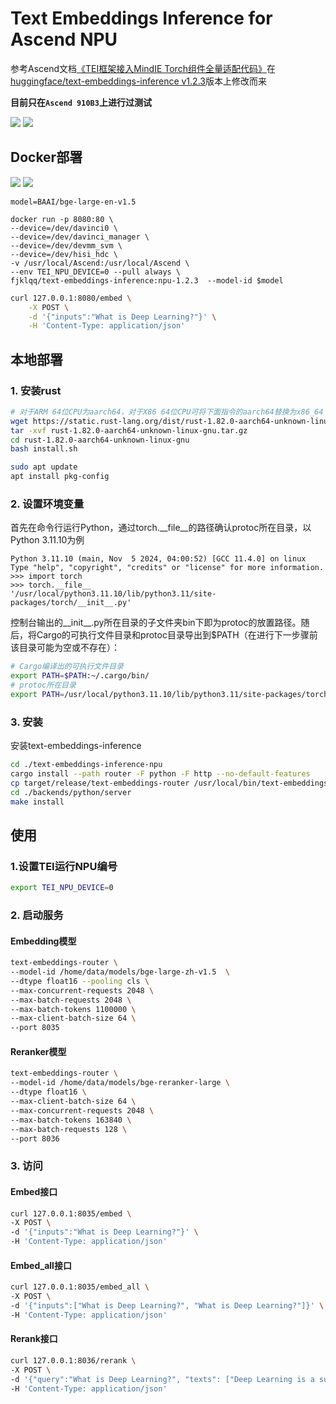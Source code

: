 # Text Embeddings Inference for Ascend NPU

参考Ascend文档[《TEI框架接入MindIE Torch组件全量适配代码》](https://www.hiascend.com/document/detail/zh/mindie/10RC3/mindietorch/Torchdev/mindie_torch0171.html)在[huggingface/text-embeddings-inference v1.2.3](https://github.com/huggingface/text-embeddings-inference/tree/v1.2.3)版本上修改而来

**目前只在`Ascend 910B3`上进行过测试**

[![][github-release-shield]][github-release-link]
[![][docker-release-shield]][docker-release-link]

## Docker部署
[![][docker-size-shield]][docker-release-link]
[![][docker-pulls-shield]][docker-release-link]

```shell
model=BAAI/bge-large-en-v1.5

docker run -p 8080:80 \
--device=/dev/davinci0 \
--device=/dev/davinci_manager \
--device=/dev/devmm_svm \
--device=/dev/hisi_hdc \
-v /usr/local/Ascend:/usr/local/Ascend \
--env TEI_NPU_DEVICE=0 --pull always \
fjklqq/text-embeddings-inference:npu-1.2.3  --model-id $model
```

```bash
curl 127.0.0.1:8080/embed \
    -X POST \
    -d '{"inputs":"What is Deep Learning?"}' \
    -H 'Content-Type: application/json'
```


## 本地部署
### 1. 安装rust
```bash
# 对于ARM 64位CPU为aarch64，对于X86 64位CPU可将下面指令的aarch64替换为x86_64
wget https://static.rust-lang.org/dist/rust-1.82.0-aarch64-unknown-linux-gnu.tar.gz --no-check-certificate
tar -xvf rust-1.82.0-aarch64-unknown-linux-gnu.tar.gz
cd rust-1.82.0-aarch64-unknown-linux-gnu
bash install.sh

sudo apt update
apt install pkg-config
```
### 2. 设置环境变量
首先在命令行运行Python，通过torch.__file__的路径确认protoc所在目录，以Python 3.11.10为例
```
Python 3.11.10 (main, Nov  5 2024, 04:00:52) [GCC 11.4.0] on linux
Type "help", "copyright", "credits" or "license" for more information.
>>> import torch
>>> torch.__file__
'/usr/local/python3.11.10/lib/python3.11/site-packages/torch/__init__.py'
```
控制台输出的__init__.py所在目录的子文件夹bin下即为protoc的放置路径。随后，将Cargo的可执行文件目录和protoc目录导出到$PATH（在进行下一步骤前该目录可能为空或不存在）：
```bash
# Cargo编译出的可执行文件目录
export PATH=$PATH:~/.cargo/bin/
# protoc所在目录 
export PATH=/usr/local/python3.11.10/lib/python3.11/site-packages/torch/bin:$PATH
```
### 3. 安装
安装text-embeddings-inference
```bash
cd ./text-embeddings-inference-npu
cargo install --path router -F python -F http --no-default-features
cp target/release/text-embeddings-router /usr/local/bin/text-embeddings-router
cd ./backends/python/server
make install
```

## 使用
### 1.设置TEI运行NPU编号 
```bash
export TEI_NPU_DEVICE=0
```

### 2. 启动服务
####  Embedding模型
```bash
text-embeddings-router \
--model-id /home/data/models/bge-large-zh-v1.5  \
--dtype float16 --pooling cls \
--max-concurrent-requests 2048 \
--max-batch-requests 2048 \
--max-batch-tokens 1100000 \
--max-client-batch-size 64 \
--port 8035
```
####  Reranker模型
```bash
text-embeddings-router \
--model-id /home/data/models/bge-reranker-large \
--dtype float16 \
--max-client-batch-size 64 \
--max-concurrent-requests 2048 \
--max-batch-tokens 163840 \
--max-batch-requests 128 \
--port 8036
```
### 3. 访问
#### Embed接口
```bash
curl 127.0.0.1:8035/embed \ 
-X POST \
-d '{"inputs":"What is Deep Learning?"}' \     
-H 'Content-Type: application/json'
```

#### Embed_all接口
```bash
curl 127.0.0.1:8035/embed_all \ 
-X POST \
-d '{"inputs":["What is Deep Learning?", "What is Deep Learning?"]}' \     
-H 'Content-Type: application/json'
```

#### Rerank接口
```bash
curl 127.0.0.1:8036/rerank \
-X POST \
-d '{"query":"What is Deep Learning?", "texts": ["Deep Learning is a sub-filed of Machin Learning.", "Deep learning is a country."]}' \
-H 'Content-Type: application/json'
```

[github-release-shield]: https://img.shields.io/github/v/release/fjklqq/text-embeddings-inference-npu?color=369eff&labelColor=black&logo=github&style=flat-square
[github-release-link]: https://github.com/fjklqq/text-embeddings-inference-npu/releases

[docker-release-link]: https://hub.docker.com/r/fjklqq/text-embeddings-inference
[docker-release-shield]: https://img.shields.io/docker/v/fjklqq/text-embeddings-inference?color=369eff&label=docker&labelColor=black&logo=docker&logoColor=white&style=flat-square
[docker-pulls-shield]: https://img.shields.io/docker/pulls/fjklqq/text-embeddings-inference?color=45cc11&labelColor=black&style=flat-square
[docker-size-shield]: https://img.shields.io/docker/image-size/fjklqq/text-embeddings-inference?color=369eff&labelColor=black&style=flat-square
